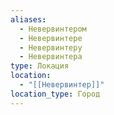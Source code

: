 ```yaml
---
aliases:
  - Невервинтером
  - Невервинтере
  - Невервинтеру
  - Невервинтера
type: Локация
location:
  - "[[Невервинтер]]"
location_type: Город
---
```

